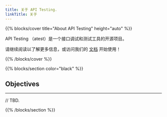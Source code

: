 ```yaml
---
title: 关于 API Testing.
linkTitle: 关于
---
```


{{% blocks/cover title="About API Testing" height="auto" %}}

API Testing （atest）是一个接口调试和测试工具的开源项目。

请继续阅读以了解更多信息，或访问我们的 [文档](/latest/) 开始使用！

{{% /blocks/cover %}}

{{% blocks/section color="black" %}}

## Objectives

---

// TBD.

{{% /blocks/section %}}
